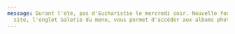 ```yaml
---
message: Durant l'été, pas d'Eucharistie le mercredi soir. Nouvelle fonction du
  site, l'onglet Galerie du menu, vous permet d'accéder aux albums photos
---
```

